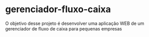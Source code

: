 # gerenciador-fluxo-caixa
O objetivo desse projeto é desenvolver uma aplicação WEB de um gerenciador de fluxo de caixa para pequenas empresas
